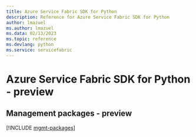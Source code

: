 ```yaml
---
title: Azure Service Fabric SDK for Python
description: Reference for Azure Service Fabric SDK for Python
author: lmazuel
ms.author: lmazuel
ms.data: 02/13/2023
ms.topic: reference
ms.devlang: python
ms.service: servicefabric
---
```

# Azure Service Fabric SDK for Python - preview

## Management packages - preview
[!INCLUDE [mgmt-packages](service-fabric-mgmt-index.md)]